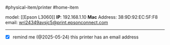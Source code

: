 #physical-item/printer #home-item

model: [[Epson L3060]]
**IP**: 192.168.1.10
**Mac** Address: 38:9D:92:EC:5F:F8
email: wri24349avsjc5@print.epsonconnect.com
___
- [x] remind me (@2025-05-24) this printer has an email address